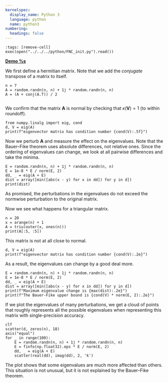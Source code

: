 ```yaml
---
kernelspec:
  display_name: Python 3
  language: python
  name: python3
numbering:
  headings: false
---
```

```{code-cell}
:tags: [remove-cell]
exec(open("../../../python/FNC_init.py").read())
```
[**Demo %s**](#demo-evd-bauerfike)


We first define a hermitian matrix. Note that we add the *conjugate* transpose of a matrix to itself.

```{code-cell}
n = 7
A = random.randn(n, n) + 1j * random.randn(n, n)
A = (A + conj(A.T)) / 2
```

```{index} Python; cond
```

We confirm that the matrix $\mathbf{A}$ is normal by checking that $\kappa(\mathbf{V}) = 1$ (to within roundoff).

```{code-cell}
from numpy.linalg import eig, cond
d, V = eig(A)
print(f"eigenvector matrix has condition number {cond(V):.5f}")
```

Now we perturb $\mathbf{A}$ and measure the effect on the eigenvalues. Note that the Bauer–Fike theorem uses absolute differences, not relative ones. Since the ordering of eigenvalues can change, we look at all pairwise differences and take the minima.

```{code-cell}
E = random.randn(n, n) + 1j * random.randn(n, n)
E = 1e-8 * E / norm(E, 2)
dd, _ = eig(A + E)
dist = array([min([abs(x - y) for x in dd]) for y in d])
print(dist)
```
As promised, the perturbations in the eigenvalues do not exceed the normwise perturbation to the original matrix.

Now we see what happens for a triangular matrix.

```{code-cell}
n = 20
x = arange(n) + 1
A = triu(outer(x, ones(n)))
print(A[:5, :5])
```

This matrix is not at all close to normal.

```{code-cell}
d, V = eig(A)
print(f"eigenvector matrix has condition number {cond(V):.2e}")
```

As a result, the eigenvalues can change by a good deal more.

```{code-cell}
E = random.randn(n, n) + 1j * random.randn(n, n)
E = 1e-8 * E / norm(E, 2)
dd, _ = eig(A + E)
dist = array([min([abs(x - y) for x in dd]) for y in d])
print(f"Maximum eigenvalue change is {max(dist):.2e}")
print(f"The Bauer-Fike upper bound is {cond(V) * norm(E, 2):.2e}")
```

If we plot the eigenvalues of many perturbations, we get a cloud of points that roughly represents all the possible eigenvalues when representing this matrix with single-precision accuracy.

```{code-cell}
clf
scatter(d, zeros(n), 18)
axis("equal") 
for _ in range(100):
    E = random.randn(n, n) + 1j * random.randn(n, n)
    E = finfo(np.float32).eps * E / norm(E, 2)
    dd, _ = eig(A + E)
    scatter(real(dd), imag(dd), 2, 'k')
```

The plot shows that some eigenvalues are much more affected than others. This situation is not unusual, but it is not explained by the Bauer–Fike theorem.
